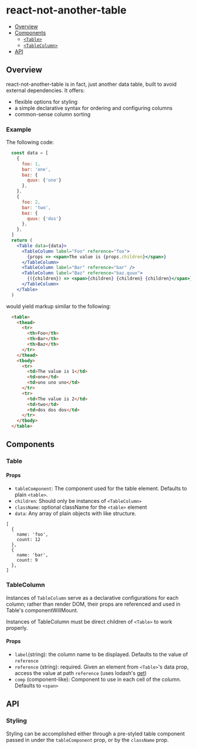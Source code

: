 # react-not-another-table
- [Overview](#overview)
- [Components](#components)
  - [`<Table>`](#table)
  - [`<TableColumn>`](#tablecolumn)
- [API](#api)

## Overview

react-not-another-table is in fact, just another data table, built to avoid
external dependencies. It offers:

* flexible options for styling
* a simple declarative syntax for ordering and configuring columns
* common-sense column sorting

### Example
The following code: 

```jsx
  const data = [
    {
      foo: 1,
      bar: 'one',
      baz: {
        quux: {'uno'}
      },
    },
    {
      foo: 2,
      bar: 'two',
      baz: {
        quux: {'dos'}
      },
    },
  ]
  return (
    <Table data={data}>
      <TableColumn label="Foo" reference="foo">
        {props => <span>The value is {props.children}</span>}
      </TableColumn>
      <TableColumn label="Bar" reference="bar" />
      <TableColumn label="Baz" reference="baz.quux">
        {({children}) => <span>{children} {children} {children}</span>}
      </TableColumn>
    </Table>
  )
```

would yield markup similar to the following:

```html
  <table>
    <thead>
      <tr>
        <th>Foo</th>
        <th>Bar</th>
        <th>Baz</th>
      </tr>
    </thead>
    <tbody>
      <tr>
        <td>The value is 1</td>
        <td>one</td>
        <td>uno uno uno</td>
      </tr>
      <tr>
        <td>The value is 2</td>
        <td>two</td>
        <td>dos dos dos</td>
      </tr>
    </tbody>
  </table>
```

## Components

### Table

#### Props
* `tableComponent`: The component used for the table element. Defaults to plain
  `<table>`.
* `children`: Should only be instances of `<TableColumn>`
* `className`: optional className for the `<table>` element
* `data`: Any array of plain objects with like structure.

```es6
[
  {
    name: 'foo',
    count: 12
  },
  {
    name: 'bar',
    count: 9
  },
]
```

### TableColumn

Instances of `TableColumn` serve as a declarative configurations for each
column; rather than render DOM, their props are referenced and used in Table's
componentWillMount.

Instances of TableColumn must be direct children of `<Table>` to work properly.

#### Props
* `label`(string): the column name to be displayed. Defaults to the value of
  `reference`
* `reference` (string): required. Given an element from `<Table>`'s data prop,
  access the value at path `reference` (uses lodash's
  [get](https://lodash.com/docs/4.16.6#get))
* `comp` (component-like): Component to use in each cell of the column.
  Defaults to `<span>`

## API

### Styling

Styling can be accomplished either through a pre-styled table component passed
in under the `tableComponent` prop, or by the `className` prop.
